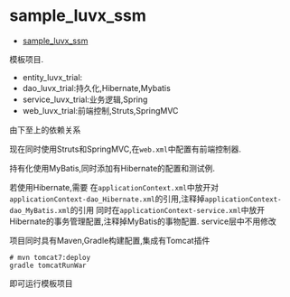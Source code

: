 # sample_luvx_ssm

<!-- TOC -->

- [sample_luvx_ssm](#sample_luvx_ssm)

<!-- /TOC -->

模板项目.

* entity_luvx_trial:
* dao_luvx_trial:持久化,Hibernate,Mybatis
* service_luvx_trial:业务逻辑,Spring
* web_luvx_trial:前端控制,Struts,SpringMVC

由下至上的依赖关系


现在同时使用Struts和SpringMVC,在`web.xml`中配置有前端控制器.

持有化使用MyBatis,同时添加有Hibernate的配置和测试例.

若使用Hibernate,需要
在`applicationContext.xml`中放开对`applicationContext-dao_Hibernate.xml`的引用,注释掉`applicationContext-dao_MyBatis.xml`的引用
同时在`applicationContext-service.xml`中放开Hibernate的事务管理配置,注释掉MyBatis的事物配置.
service层中不用修改

项目同时具有Maven,Gradle构建配置,集成有Tomcat插件
```shell
# mvn tomcat7:deploy
gradle tomcatRunWar
```
即可运行模板项目
